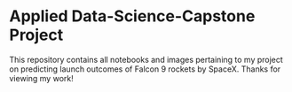# Applied Data-Science-Capstone Project
This repository contains all notebooks and images pertaining to my project on predicting launch outcomes of Falcon 9 rockets by SpaceX.
Thanks for viewing my work!

